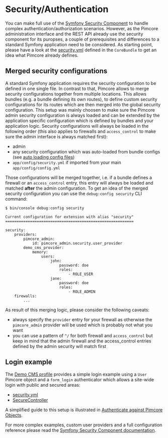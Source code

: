 # Security/Authentication

You can make full use of the [Symfony Security Component](http://symfony.com/doc/current/security.html) to handle complex
authentication/authorization scenarios. However, as the Pimcore administration interface and the REST API already
use the security component for its puropses, a couple of prerequisites and differences to a standard Symfony application need to be considered. As starting point, please have a look at the [security.yml](https://github.com/pimcore/pimcore/blob/master/pimcore/lib/Pimcore/Bundle/CoreBundle/Resources/config/pimcore/security.yml)
defined in the `CoreBundle` to get an idea what Pimcore already defines.

## Merged security configurations

A standard Symfony application requires the security configuration to be defined in one single file. In contrast to that, Pimcore allows to merge security configurations together from multiple locations. This allows bundles (e.g. a bundle defining its own routes), to define custom security configurations for its routes which are then merged into the 
global security configuration.
This setup was mainly choosen to make sure the Pimcore admin security configuration is always loaded and can be extended by the application specific configuration which is defined by bundles and your application logic. Security configurations will always be loaded in the following order (this
also applies to firewalls and `access_control` to make sure the admin interface is always matched first):

* admin
* any security configuration which was auto-loaded from bundle configs (see [auto loading config files](../10_Extending_Pimcore/13_Bundle_Developers_Guide/03_Auto_Loading_Config_And_Routing_Definitions.md))
* `app/config/security.yml` if imported from your main `app/config/config.yml`

Those configurations will be merged together, i.e. if a bundle defines a firewall or an `access_control` entry, this entry
will always be loaded and matched **after** the admin configuration. To get an idea of the merged security configuration
you can use the `debug:config security` CLI command:

```
$ bin/console debug:config security

Current configuration for extension with alias "security"
=========================================================

security:
    providers:
        pimcore_admin:
            id: pimcore_admin.security.user_provider
        demo_cms_provider:
            memory:
                users:
                    john:
                        password: doe
                        roles:
                            - ROLE_USER
                    jane:
                        password: doe
                        roles:
                            - ROLE_ADMIN
    firewalls:
        ...
```

As result of this merging logic, please consider the following caveats:

* always specify the `provider` entry for your firewall as otherwise the `pimcore_admin` provider will be used which is
  probably not what you want
* you can use a pattern of `^/` for both firewall and `access_control` but keep in mind that the admin firewall and the
  access_control entries defined by the admin security will match first
  
## Login example

The [Demo CMS profile](https://github.com/pimcore/pimcore/blob/master/install-profiles/demo-cms) provides a simple login
example using a `User` Pimcore object and a `form_login` authenticator which allows a site-wide login with public and
secured areas:
 
* [security.yml](https://github.com/pimcore/pimcore/blob/master/install-profiles/demo-cms/src/AppBundle/Resources/config/pimcore/security.yml)
* [SecureController](https://github.com/pimcore/pimcore/blob/master/install-profiles/demo-cms/src/AppBundle/Controller/SecureController.php)

A simplified guide to this setup is illustrated in [Authenticate against Pimcore Objects](./01_Authenticate_Pimcore_Objects.md).

For more complex examples, custom user providers and a full configuration reference please read the
[Symfony Security Component documentation](http://symfony.com/doc/current/security.html).
